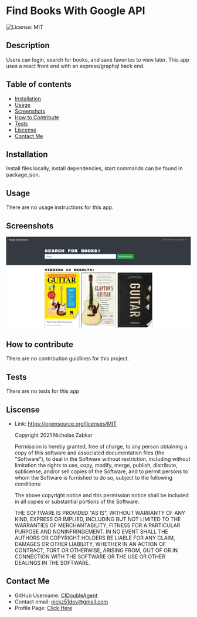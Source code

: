 # Find Books With Google API
![License: MIT](https://img.shields.io/badge/License-MIT-yellow.svg)
## Description
Users can login, search for books, and save favorites to view later. This app uses a react front end with an express/graphql back end.
## Table of contents
* [Installation](#installation)
* [Usage](#usage)
* [Screenshots](#screenshots)
* [How to Contribute](#how-to-contribute)
* [Tests](#tests)
* [Liscense](#liscense)
* [Contact Me](#contact-me)
## Installation
Install files locally, install dependencies, start commands can be found in package.json.
## Usage
There are no usage instructions for this app.
## Screenshots
![google-book-search_1](https://github.com/CIDoubleAgent/find-books-with-google-api/blob/main/images/google-book-search_1.png?raw=true)
## How to contribute
There are no contribution guidlines for this project.
## Tests
There are no tests for this app
## Liscense
* Link: https://opensource.org/licenses/MIT  

    Copyright 2021 Nicholas Zabkar

    Permission is hereby granted, free of charge, to any person obtaining 
    a copy of this software and associated documentation files 
    (the "Software"), to deal in the Software without restriction, 
    including without limitation the rights to use, copy, modify, merge, 
    publish, distribute, sublicense, and/or sell copies of the Software, 
    and to permit persons to whom the Software is furnished to do so, 
    subject to the following conditions:

    The above copyright notice and this permission notice shall be included 
    in all copies or substantial portions of the Software.

    THE SOFTWARE IS PROVIDED "AS IS", WITHOUT WARRANTY OF ANY KIND, 
    EXPRESS OR IMPLIED, INCLUDING BUT NOT LIMITED TO THE WARRANTIES OF 
    MERCHANTABILITY, FITNESS FOR A PARTICULAR PURPOSE AND NONINFRINGEMENT. 
    IN NO EVENT SHALL THE AUTHORS OR COPYRIGHT HOLDERS BE LIABLE FOR ANY 
    CLAIM, DAMAGES OR OTHER LIABILITY, WHETHER IN AN ACTION OF CONTRACT, 
    TORT OR OTHERWISE, ARISING FROM, OUT OF OR IN CONNECTION WITH THE 
    SOFTWARE OR THE USE OR OTHER DEALINGS IN THE SOFTWARE.
## Contact Me
* GitHub Username: [CIDoubleAgent](https://github.com/CIDoubleAgent)
* Contact email: [nickz51dev@gmail.com](https://mail.google.com/mail/?view=cm&fs=1&tf=1&to=nickz51dev@gmail.com)
* Profile Page: [Click Here](https://cidoubleagent.github.io/react-portfolio/)